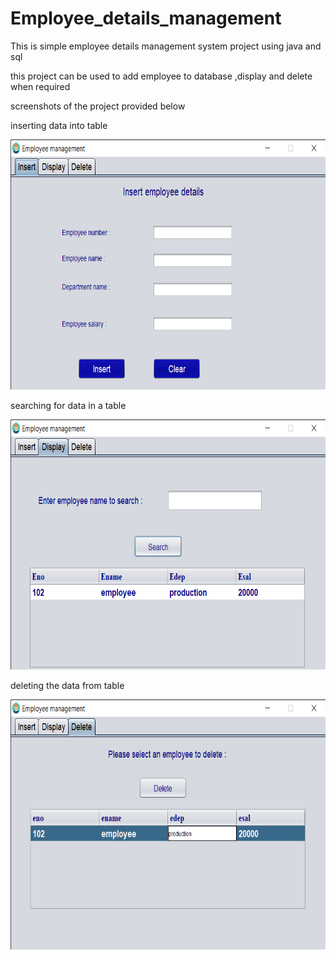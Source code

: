 # Employee_details_management
This is simple employee details management system project using java and sql


this project can be used to add employee to database ,display and delete when required

screenshots of the project provided below

inserting data into table

<img src="img/Employee management 01-04-2022 16_53_35.png" width="600" height="400">

searching for data in a table

<img src="img/Employee management 01-04-2022 16_55_13.png" width="600" height="400">

deleting the data from table

<img src="img/Employee management 01-04-2022 16_55_28.png" width="600" height="400">
